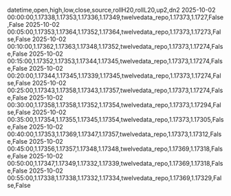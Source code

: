 datetime,open,high,low,close,source,rollH20,rollL20,up2,dn2
2025-10-02 00:00:00,1.17338,1.17353,1.17336,1.17349,twelvedata_repo,1.17373,1.1727,False,False
2025-10-02 00:05:00,1.17353,1.17364,1.17352,1.17364,twelvedata_repo,1.17373,1.17273,False,False
2025-10-02 00:10:00,1.17362,1.17363,1.17348,1.17352,twelvedata_repo,1.17373,1.17274,False,False
2025-10-02 00:15:00,1.17352,1.17353,1.17344,1.17345,twelvedata_repo,1.17373,1.17274,False,False
2025-10-02 00:20:00,1.17344,1.17345,1.17339,1.17345,twelvedata_repo,1.17373,1.17274,False,False
2025-10-02 00:25:00,1.17343,1.17358,1.17343,1.17357,twelvedata_repo,1.17373,1.17274,False,False
2025-10-02 00:30:00,1.17358,1.17358,1.17352,1.17354,twelvedata_repo,1.17373,1.17294,False,False
2025-10-02 00:35:00,1.17354,1.17355,1.17345,1.17354,twelvedata_repo,1.17373,1.17305,False,False
2025-10-02 00:40:00,1.17353,1.17369,1.17347,1.17357,twelvedata_repo,1.17373,1.17312,False,False
2025-10-02 00:45:00,1.17356,1.17357,1.17348,1.17348,twelvedata_repo,1.17369,1.17318,False,False
2025-10-02 00:50:00,1.17347,1.17349,1.17332,1.17339,twelvedata_repo,1.17369,1.17318,False,False
2025-10-02 00:55:00,1.17338,1.17338,1.17332,1.17334,twelvedata_repo,1.17369,1.17329,False,False
